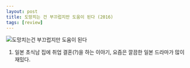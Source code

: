 ```yaml
---
layout: post
title: 도망치는 건 부끄럽지만 도움이 된다 (2016)
tags: [review]
---
```


![도망치는건 부끄럽지만 도움이 된다](https://user-images.githubusercontent.com/50545088/157464997-e7e59edb-31a9-43da-8eef-bf4d2f501f19.jpeg)

1. 일본 초식남 집에 취업 결혼(?)을 하는 이야기, 요즘은 깔끔한 일본 드라마가 많이 재밌다.